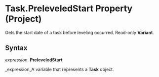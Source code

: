 
# Task.PreleveledStart Property (Project)

Gets the start date of a task before leveling occurred. Read-only  **Variant**.


## Syntax

 _expression_. **PreleveledStart**

 _expression_A variable that represents a  **Task** object.

